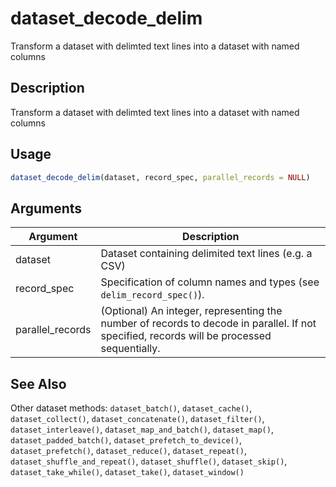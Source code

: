 # dataset_decode_delim


Transform a dataset with delimted text lines into a dataset with named
columns




## Description

Transform a dataset with delimted text lines into a dataset with named
columns





## Usage
```r
dataset_decode_delim(dataset, record_spec, parallel_records = NULL)
```




## Arguments


Argument      |Description
------------- |----------------
dataset | Dataset containing delimited text lines (e.g. a CSV)
record_spec | Specification of column names and types (see `delim_record_spec()`).
parallel_records | (Optional) An integer, representing the number of records to decode in parallel. If not specified, records will be processed sequentially.







## See Also

Other dataset methods: 
`dataset_batch()`,
`dataset_cache()`,
`dataset_collect()`,
`dataset_concatenate()`,
`dataset_filter()`,
`dataset_interleave()`,
`dataset_map_and_batch()`,
`dataset_map()`,
`dataset_padded_batch()`,
`dataset_prefetch_to_device()`,
`dataset_prefetch()`,
`dataset_reduce()`,
`dataset_repeat()`,
`dataset_shuffle_and_repeat()`,
`dataset_shuffle()`,
`dataset_skip()`,
`dataset_take_while()`,
`dataset_take()`,
`dataset_window()`



